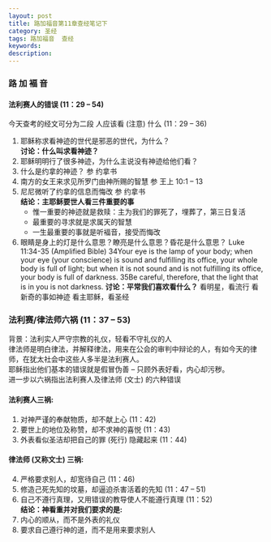 ```yaml
---
layout: post
title: 路加福音第11章查经笔记下
category: 圣经
tags: 路加福音  查经
keywords: 
description: 
---
```


### 路 加 褔 音

#### 法利赛人的错误 (11：29 – 54)
     
今天查考的经文可分为二段
人应该看 (注意) 什么 (11：29 – 36)      
1. 耶稣称求看神迹的世代是邪恶的世代，为什么？     
  **讨论：什么叫求看神迹？**    
2.	耶稣明明行了很多神迹，为什么主说没有神迹给他们看？     
3.	什么是约拿的神迹？ 参 约拿书      
4.	南方的女王来求见所罗门由神所赐的智慧 参 王上 10:1 – 13     
5.	尼尼微听了约拿的信息而悔改 参 约拿书     
 **结论：主耶稣要世人看三件重要的事**      
    - 惟一重要的神迹就是救赎：主为我们的罪死了，埋葬了，第三日复活
    - 最重要的寻求就是求属天的智慧
    - 一生最重要的事就是听褔音，接受而悔改
6.	眼睛是身上的灯是什么意思？瞭亮是什么意思？昏花是什么意思？
Luke 11:34-35 (Amplified Bible)
34Your eye is the lamp of your body; when your eye (your conscience) is sound and fulfilling its office, your whole body is full of light; but when it is not sound and is not fulfilling its office, your body is full of darkness. 
    	35Be careful, therefore, that the light that is in you is not darkness. 
	**讨论：平常我们喜欢看什么？**
		看明星，看流行
		看新奇的事如神迹
		看主耶稣，看圣经          
        
        
### 法利赛/律法师六祸 (11：37 – 53)       

背景：法利实人严守宗教的礼仪，轻看不守礼仪的人         
      律法师是明白律法，并解释律法，用来在公会的审判中辩论的人，有如今天的律师，在犹太社会中这些人多半是法利赛人。       
	耶稣指出他们基本的错误就是假冒伪善 – 只顾外表好看，内心却污秽。          
	进一步以六祸指出法利赛人及律法师 (文士) 的六种错误    


#### 法利赛人三祸:    
1.	对神严谨的奉献物质，却不献上心 (11：42)      
2.	要世上的地位及称赞，却不求神的喜悦 (11：43)      
3.	外表看似圣洁却把自己的罪 (死行) 隐藏起来 (11：44)      


#### 律法师 (又称文士) 三祸:
4.	严格要求别人，却宽待自己 (11：46)      
5.	修造己死先知的坟墓，却逼迫杀害活着的先知 (11：47 – 51)      
6.	自己不遵行真理，又用错误的教导使人不能遵行真理 (11：52)     
**结论：神看重并对我们要求的是:**      
1.	内心的顺从，而不是外表的礼仪
2.	要求自己遵行神的道，而不是用来要求别人
